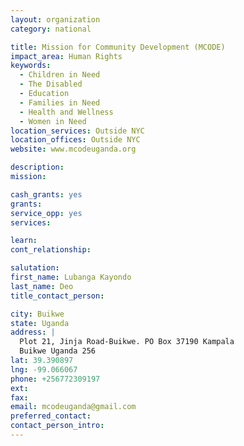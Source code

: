```yaml
---
layout: organization
category: national

title: Mission for Community Development (MCODE)
impact_area: Human Rights
keywords: 
  - Children in Need
  - The Disabled
  - Education
  - Families in Need
  - Health and Wellness
  - Women in Need
location_services: Outside NYC
location_offices: Outside NYC
website: www.mcodeuganda.org

description: 
mission: 

cash_grants: yes
grants: 
service_opp: yes
services: 

learn: 
cont_relationship: 

salutation: 
first_name: Lubanga Kayondo
last_name: Deo
title_contact_person: 

city: Buikwe
state: Uganda
address: |
  Plot 21, Jinja Road-Buikwe. PO Box 37190 Kampala  
  Buikwe Uganda 256
lat: 39.390897
lng: -99.066067
phone: +256772309197
ext: 
fax: 
email: mcodeuganda@gmail.com
preferred_contact: 
contact_person_intro: 
---
```

